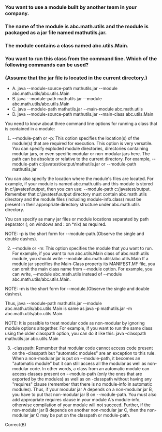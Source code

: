 ### You want to use a module built by another team in your company.
### The name of the module is abc.math.utils and the module is packaged as a jar file named mathutils.jar.
### The module contains a class named abc.utils.Main.

### You want to run this class from the command line. Which of the following commands can be used?
### (Assume that the jar file is located in the current directory.)

* A. java --module-source-path mathutils.jar --module abc.math.utils/abc.utils.Main
* B. java --module-path mathutils.jar --module abc.math.utils/abc.utils.Main
* C. java --module-path mathutils.jar --main-module abc.math.utils
* D. java --module-source-path mathutils.jar --main-class abc.utils.Main

You need to know about three command line options for running a class that is contained in a module:

1. --module-path or -p: This option specifies the location(s) of the module(s) that are required for execution.
  This option is very versatile. You can specify exploded module directories, directories containing modular jars,
or even specific modular or non-modular jars here. The path can be absolute or relative to the current directory.
For example, --module-path c:/javatest/output/mathutils.jar or --module-path mathutils.jar

You can also specify the location where the module's files are located.
For example, if your module is named abc.math.utils and this module is stored in c:\javatest\output, then you can use:
--module-path c:/javatest/output.
Remember that c:\javatest\output directory must contain abc.math.utils directory
and the module files (including module-info.class) must be present in their appropriate directory structure under abc.math.utils directory.

You can specify as many jar files or module locations separated by path separator (; on windows and : on  *nix) as required.

NOTE: -p is the short form for --module-path.(Observe the single and double dashes).

2. --module or -m: This option specifies the module that you want to run. For example,
if you want to run abc.utils.Main class of abc.math.utils module, you should write --module abc.math.utils/abc.utils.Main
If a module jar specifies the Main-Class property its MANIFEST.MF
file, you can omit the main class name from  --module option. For example, you can write, --module abc.math.utils instead
of --module abc.math.utils/abc.utils.Main.

NOTE: -m is the short form for --module.(Observe the single and double dashes).

Thus,
java --module-path mathutils.jar --module abc.math.utils/abc.utils.Main is same as
java -p mathutils.jar -m abc.math.utils/abc.utils.Main

NOTE: It is possible to treat modular code as non-modular by ignoring module options altogether.
For example, if you want to run the same class using the older classpath option, you can do it like this:
java -classpath mathutils.jar abc.utils.Main

3. -classpath: Remember that modular code cannot access code present on the -classpath but "automatic modules"
are an exception to this rule. When a non-modular jar is put on --module-path, it becomes an "automatic module"
but it can still access all the modular as well as non-modular code. In other words,
a class from an automatic module can access classes present
on --module-path (only the ones that are exported by the modules) as well as on -classpath without having
any "requires" clause (remember that there is no module-info in automatic modules).
Thus, if your modular jar A depends on a non-modular jar B, you have to put that non-modular jar B on --module-path.
You must also add appropriate requires clause in your module A's module-info, otherwise compilation of your module will not succeed.
Further, if the non-modular jar B depends on another non-modular jar C, then the non-modular jar C may be put on the classpath or module-path.

Correct(B)
